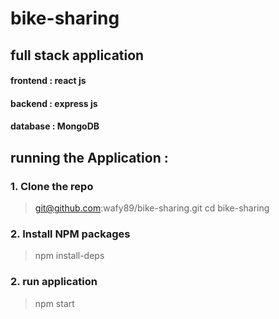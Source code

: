 # bike-sharing
## full stack application 
#### frontend : react js 
#### backend : express js
#### database : MongoDB

## running the Application : 

### 1. Clone the repo
> git@github.com:wafy89/bike-sharing.git
> cd bike-sharing


### 2. Install NPM packages
> npm install-deps


### 2. run application 
> npm start
